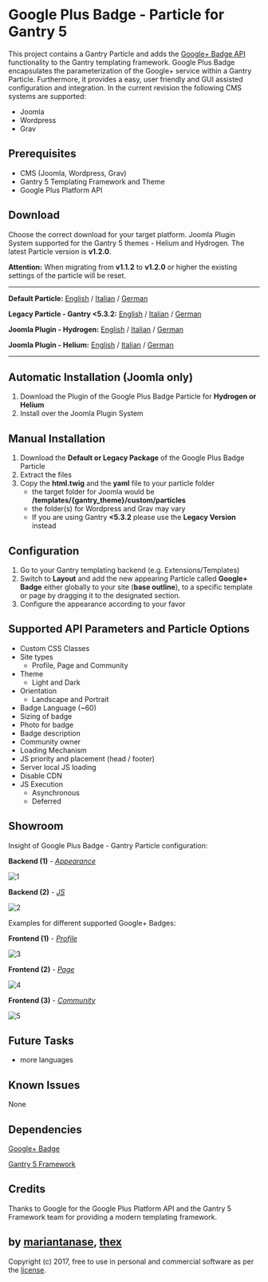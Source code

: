 # Google Plus Badge - Particle for Gantry 5
This project contains a Gantry Particle and adds the [Google+ Badge API](https://developers.google.com/+/web/badge/) functionality to the Gantry templating framework. Google Plus Badge encapsulates the parameterization of the Google+ service within a Gantry Particle. Furthermore, it provides a easy, user friendly and GUI assisted configuration and integration. In the current revision the following CMS systems are supported:
* Joomla
* Wordpress
* Grav

## Prerequisites
* CMS (Joomla, Wordpress, Grav)
* Gantry 5 Templating Framework and Theme
* Google Plus Platform API

## Download
Choose the correct download for your target platform. Joomla Plugin System supported for the Gantry 5 themes - Helium and Hydrogen. The latest Particle version is **v1.2.0**.

**Attention:** When migrating from **v1.1.2** to **v1.2.0** or higher the existing settings of the particle will be reset.
___
**Default Particle:**
[English](https://github.com/thexmanxyz/Google-Plus-Badge-Gantry/releases/download/v1.2.0/gpb.particle.only.EN.v1.2.0.zip) / [Italian](https://github.com/thexmanxyz/Google-Plus-Badge-Gantry/releases/download/v1.2.0/gpb.particle.only.IT.v1.2.0.zip) / [German](https://github.com/thexmanxyz/Google-Plus-Badge-Gantry/releases/download/v1.2.0/gpb.particle.only.DE.v1.2.0.zip)

**Legacy Particle - Gantry <5.3.2:**
[English](https://github.com/thexmanxyz/Google-Plus-Badge-Gantry/releases/download/v1.2.0/gpb.particle.only.legacy.EN.v1.2.0.zip) / [Italian](https://github.com/thexmanxyz/Google-Plus-Badge-Gantry/releases/download/v1.2.0/gpb.particle.only.legacy.IT.v1.2.0.zip) / [German](https://github.com/thexmanxyz/Google-Plus-Badge-Gantry/releases/download/v1.2.0/gpb.particle.only.legacy.DE.v1.2.0.zip)

**Joomla Plugin - Hydrogen:**
[English](https://github.com/thexmanxyz/Google-Plus-Badge-Gantry/releases/download/v1.2.0/gpb.j3.hydrogen.EN.v1.2.0.zip) / [Italian](https://github.com/thexmanxyz/Google-Plus-Badge-Gantry/releases/download/v1.2.0/gpb.j3.hydrogen.IT.v1.2.0.zip) / [German](https://github.com/thexmanxyz/Google-Plus-Badge-Gantry/releases/download/v1.2.0/gpb.j3.hydrogen.DE.v1.2.0.zip)

**Joomla Plugin - Helium:**
[English](https://github.com/thexmanxyz/Google-Plus-Badge-Gantry/releases/download/v1.2.0/gpb.j3.helium.EN.v1.2.0.zip) / [Italian](https://github.com/thexmanxyz/Google-Plus-Badge-Gantry/releases/download/v1.2.0/gpb.j3.helium.IT.v1.2.0.zip) / [German](https://github.com/thexmanxyz/Google-Plus-Badge-Gantry/releases/download/v1.2.0/gpb.j3.helium.DE.v1.2.0.zip)
___

## Automatic Installation (Joomla only)
1. Download the Plugin of the Google Plus Badge Particle for **Hydrogen or Helium**
2. Install over the Joomla Plugin System

## Manual Installation
1. Download the **Default or Legacy Package** of the Google Plus Badge Particle
2. Extract the files
3. Copy the **html.twig** and the **yaml** file to your particle folder 
   * the target folder for Joomla would be **/templates/{gantry_theme}/custom/particles**
   * the folder(s) for Wordpress and Grav may vary
   * If you are using Gantry **<5.3.2** please use the **Legacy Version** instead
   
## Configuration
 1. Go to your Gantry templating backend (e.g. Extensions/Templates)
 2. Switch to **Layout** and add the new appearing Particle called **Google+ Badge** either globally to your site (**base outline**), to a specific template or page by dragging it to the designated section.
 3. Configure the appearance according to your favor
 
## Supported API Parameters and Particle Options
* Custom CSS Classes
* Site types
  * Profile, Page and Community
* Theme
  * Light and Dark
* Orientation
  * Landscape and Portrait
* Badge Language (~60)
* Sizing of badge
* Photo for badge
* Badge description
* Community owner
* Loading Mechanism
* JS priority and placement (head / footer)
* Server local JS loading
* Disable CDN
* JS Execution
  * Asynchronous
  * Deferred

## Showroom
Insight of Google Plus Badge - Gantry Particle configuration:

**Backend (1)** - *[Appearance](/screenshots/backend_appearance.png)*

![1](/screenshots/backend_appearance.png)

**Backend (2)** - *[JS](/screenshots/backend_js.png)*

![2](/screenshots/backend_js.png)

Examples for different supported Google+ Badges:

**Frontend (1)** - *[Profile](/screenshots/frontend_profile.png)*

![3](/screenshots/frontend_profile.png)

**Frontend (2)** - *[Page](/screenshots/frontend_page.png)*

![4](/screenshots/frontend_page.png)

**Frontend (3)** - *[Community](/screenshots/frontend_community.png)*

![5](/screenshots/frontend_community.png)

## Future Tasks
* more languages

## Known Issues
None

## Dependencies
[Google+ Badge](https://developers.google.com/+/web/badge/)

[Gantry 5 Framework](http://gantry.org/)

## Credits
Thanks to Google for the Google Plus Platform API and the Gantry 5 Framework team for providing a modern templating framework.

## by [mariantanase](https://github.com/mariantanase), [thex](https://github.com/thexmanxyz)
Copyright (c) 2017, free to use in personal and commercial software as per the [license](/LICENSE.md).
